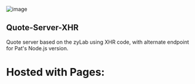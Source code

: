 ![image](https://github.com/PatrickFrankAIU/GradeManagerProject/assets/134087916/b5d814bf-e38f-456f-8f9c-cb5a98fb52fa)

## Quote-Server-XHR
Quote server based on the zyLab using XHR code, with alternate endpoint for Pat's Node.js version. 

# Hosted with Pages: 
